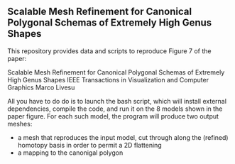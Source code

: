 ## Scalable Mesh Refinement for Canonical Polygonal Schemas of Extremely High Genus Shapes

This repository provides data and scripts to reproduce Figure 7 of the paper:

Scalable Mesh Refinement for Canonical Polygonal Schemas of Extremely High Genus Shapes
IEEE Transactions in Visualization and Computer Graphics
Marco Livesu

All you have to do do is to launch the bash script, which will install external dependencies, compile the code, and run it on the 8 models shown in the paper figure. For each such model, the program will produce two output meshes:
 - a mesh that reproduces the input model, cut through along the (refined) homotopy basis in order to permit a 2D flattening
 - a mapping to the canonigal polygon

